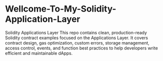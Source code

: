 # Wellcome-To-My-Solidity-Application-Layer
Solidity Applications Layer This repo contains clean, production-ready Solidity contract examples focused on the Applications Layer. It covers contract design, gas optimization, custom errors, storage management, access control, events, and function best practices to help developers write efficient and maintainable dApps.
